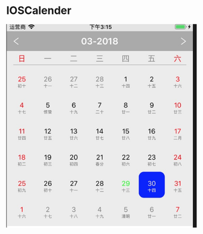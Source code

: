 # IOSCalender
![dd](https://github.com/YuLeiJack/IOSCalender/blob/master/screenshot/DB57AFDA-9E34-46A7-B0A2-53D7C42A33BA.png)

